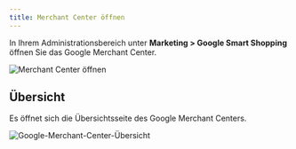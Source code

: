 ```yaml
---
title: Merchant Center öffnen
---
```


In Ihrem Administrationsbereich unter **Marketing > Google Smart Shopping** öffnen Sie das Google Merchant Center. 

![Merchant Center öffnen](img/merchant-center-öffnen.png)

## Übersicht

Es öffnet sich die Übersichtsseite des Google Merchant Centers.

![Google-Merchant-Center-Übersicht](img/google-merchant-center-übersicht.png)

